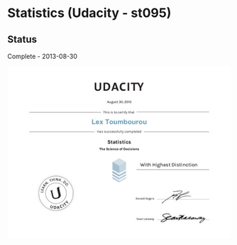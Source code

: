 # Statistics (Udacity - st095)

## Status

Complete - 2013-08-30

<img src="./images/cert_of_completion.jpg"></img>
